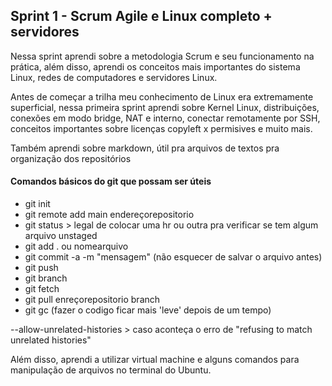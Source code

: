 ##   Sprint 1 - Scrum Agile e Linux completo + servidores

<p>

 Nessa sprint aprendi sobre a metodologia Scrum e seu funcionamento na prática, além disso, aprendi os conceitos mais importantes do sistema Linux, redes de computadores e servidores Linux.

  Antes de começar a trilha meu conhecimento de Linux era extremamente superficial, nessa primeira sprint aprendi sobre Kernel Linux, distribuições, conexões em modo bridge, NAT e interno, conectar remotamente por SSH, conceitos importantes sobre licenças copyleft x permisives e muito mais.

 Também aprendi sobre markdown, útil pra arquivos de textos pra organização dos repositórios


 </p>

 #### Comandos básicos do git que possam ser úteis
 - git init
 - git remote add main endereçorepositorio
 - git status > legal de colocar uma hr ou outra pra verificar se tem algum arquivo unstaged
 - git add . ou nomearquivo
 - git commit -a -m "mensagem"  (não esquecer de salvar o arquivo antes)
- git push
- git branch
- git fetch
- git pull enreçorepositorio branch
- git gc (fazer o codigo ficar mais 'leve' depois de um tempo)

--allow-unrelated-histories > caso aconteça o erro de "refusing to match unrelated histories"

Além disso, aprendi a utilizar virtual machine e alguns comandos para manipulação de arquivos no terminal do Ubuntu.
